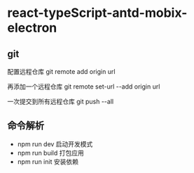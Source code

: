 # react-typeScript-antd-mobix-electron

## git

配置远程仓库
git remote add origin url

再添加一个远程仓库
git remote set-url --add origin url

一次提交到所有远程仓库
git push --all

## 命令解析

- npm run dev 启动开发模式
- npm run build 打包应用
- npm run init 安装依赖
